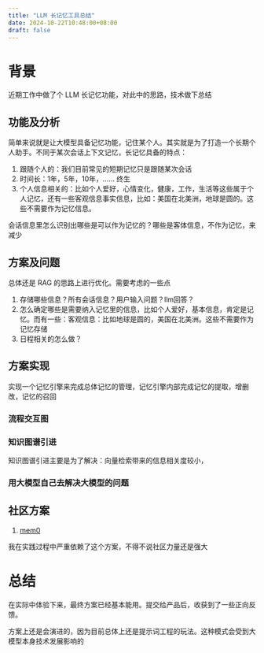```yaml
---
title: "LLM 长记忆工具总结"
date: 2024-10-22T10:48:00+08:00
draft: false
---
```


# 背景
近期工作中做了个 LLM 长记忆功能，对此中的思路，技术做下总结

## 功能及分析
简单来说就是让大模型具备记忆功能，记住某个人。其实就是为了打造一个长期个人助手。不同于某次会话上下文记忆，长记忆具备的特点：

1. 跟随个人的：我们目前常见的短期记忆只是跟随某次会话
2. 时间长：1年，5年，10年，…… 终生
3. 个人信息相关的：比如个人爱好，心情变化，健康，工作，生活等这些属于个人记忆，还有一些客观信息事实信息，比如：美国在北美洲，地球是圆的。这些不需要作为记忆信息。







会话信息里怎么识别出哪些是可以作为记忆的？哪些是客体信息，不作为记忆，来减少

## 方案及问题
总体还是 RAG 的思路上进行优化。需要考虑的一些点
1. 存储哪些信息？所有会话信息？用户输入问题？llm回答？
2. 怎么确定哪些是需要纳入记忆里的信息，比如个人爱好，基本信息，肯定是记忆。而有一些：客观信息：比如地球是圆的，美国在北美洲。这些不需要作为记忆存储
3. 日程相关的怎么做？


## 方案实现
实现一个记忆引擎来完成总体记忆的管理，记忆引擎内部完成记忆的提取，增删改，记忆的召回

### 流程交互图





### 知识图谱引进
知识图谱引进主要是为了解决：向量检索带来的信息相关度较小，


### 用大模型自己去解决大模型的问题


## 社区方案

1. [mem0](https://github.com/mem0ai/mem0)

我在实践过程中严重依赖了这个方案，不得不说社区力量还是强大



# 总结
在实际中体验下来，最终方案已经基本能用。提交给产品后，收获到了一些正向反馈。

方案上还是会演进的，因为目前总体上还是提示词工程的玩法。这种模式会受到大模型本身技术发展影响的
